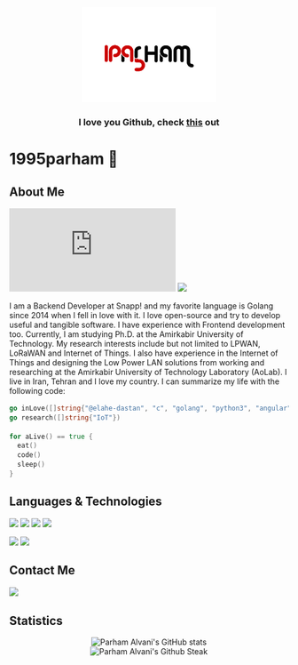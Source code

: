 <p align="center">
  <img src="https://github.com/1995parham/1995parham/raw/main/logo-lg.png"></img>
</p>

<h3 align="center">I love you Github, check <a href="https://github.blog/2021-01-05-advancing-developer-freedom-github-is-fully-available-in-iran/">this</a> out</h3>

# 1995parham 🐼

## About Me

[![GitHub release (latest by date)](https://img.shields.io/github/v/release/1995parham/1995parham.pdf?label=Resume&logo=github&style=for-the-badge)](https://github.com/1995parham/1995parham.pdf/releases/latest)
[![](https://img.shields.io/badge/-elahe.dstn-black?style=for-the-badge&label=%F0%9F%A7%A1)](https://github.com/elahe-dastan)

I am a Backend Developer at Snapp! and my favorite language is Golang since 2014 when I fell in love with it.
I love open-source and try to develop useful and tangible software. I have experience with Frontend development too.
Currently, I am studying Ph.D. at the Amirkabir University of Technology. My research interests include but not limited to LPWAN, LoRaWAN and Internet of Things.
I also have experience in the Internet of Things and designing the Low Power LAN solutions from working and researching at the Amirkabir University of Technology Laboratory (AoLab).
I live in Iran, Tehran and I love my country. I can summarize my life with the following code:

```go
go inLove([]string{"@elahe-dastan", "c", "golang", "python3", "angular", "rust"})
go research([]string{"IoT"})

for aLive() == true {
  eat()
  code()
  sleep()
}
```

## Languages & Technologies

[![](https://img.shields.io/badge/-rust-orange?style=for-the-badge&logo=rust)](https://www.rust-lang.org/)
[![](https://img.shields.io/badge/-go-orange?style=for-the-badge&logo=go)](https://go.dev/)
[![](https://img.shields.io/badge/-python3-orange?style=for-the-badge&logo=python)](https://www.python.org/)
[![](https://img.shields.io/badge/-c-orange?style=for-the-badge&logo=c)](https://en.wikipedia.org/wiki/C_%28programming_language%29)

[![](https://img.shields.io/badge/-angular-green?style=for-the-badge&logo=angular)](https://angular.io/)
[![](https://img.shields.io/badge/-react-green?style=for-the-badge&logo=react)](https://reactjs.org/)

## Contact Me

[![](https://img.shields.io/badge/-1995parham@tuta.io-lightgray?style=for-the-badge&logo=tutanota)](mailto:1995parham@tuta.io)

<!--<p align="center">
  <img src="https://raw.githubusercontent.com/1995parham/1995parham/master/bernard.gif"></img>
</p>-->

## Statistics

<p align="center">
  <img src="https://github-readme-stats.vercel.app/api?username=1995parham&show_icons=true&theme=monokai" alt="Parham Alvani's GitHub stats" /><br />
  <img src="https://github-readme-streak-stats.herokuapp.com/?user=1995parham&theme=monokai" alt="Parham Alvani's Github Steak" />
</p>
